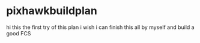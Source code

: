 # pixhawkbuildplan

hi 
this the first try of this plan
i wish i can finish this all by myself and build a good FCS
